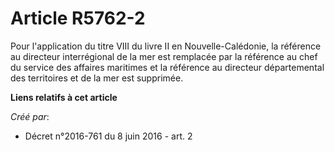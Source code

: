 # Article R5762-2

Pour l'application du titre VIII du livre II en Nouvelle-Calédonie, la  référence au directeur interrégional de la mer est
remplacée par la référence au  chef du service des affaires maritimes et la référence au directeur  départemental des
territoires et de la mer est supprimée.

**Liens relatifs à cet article**

_Créé par_:

  - Décret n°2016-761 du 8 juin 2016 - art. 2
